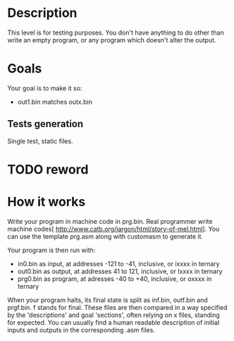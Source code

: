# Description
This level is for testing purposes. You don't have anything to do other than write an empty program, or any program which doesn't alter the output.

# Goals
Your goal is to make it so:
- out1.bin matches outx.bin

## Tests generation
Single test, static files.

# TODO reword
# How it works
Write your program in machine code in prg.bin.
Real programmer write machine codes[ http://www.catb.org/jargon/html/story-of-mel.html].
You can use the template prg.asm along with customasm to generate it.

Your program is then run with:
- in0.bin as input, at addresses -121 to -41, inclusive, or ixxxx in ternary
- out0.bin as output, at addresses 41 to 121, inclusive, or lxxxx in ternary
- prg0.bin as program, at adresses -40 to +40, inclusive, or oxxxx in ternary

When your program halts, its final state is split as inf.bin, outf.bin and prgf.bin. f stands for final.
These files are then compared in a way specified by the 'descriptions' and goal 'sections', often relying on x files, standing for expected.
You can usually find a human readable description of initial inputs and outputs in the corresponding .asm files.


